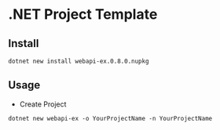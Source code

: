 # .NET Project Template

## Install

```
dotnet new install webapi-ex.0.8.0.nupkg
```



## Usage

* Create Project

```
dotnet new webapi-ex -o YourProjectName -n YourProjectName
```

